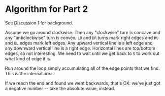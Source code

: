 Algorithm for Part 2
====================

See [Discussion 1](discussion.md) for background.

Assume we go around clockwise. Then any "clockwise" turn is concave
and any "anticlockwise" turn is convex. `LD` and `DR` turns mark right
edges and `RU` and `UL` edges mark left edges. Any upward vertical
line is a left edge and any downward vertical line is a right edge.
Horizontal lines are top/bottom edges, so not interesting. We need to
wait until we get back to `S` to work out what kind of edge it is.

Run around the loop simply accumulating all of the edge points that we
find. This is the internal area.

If we reach the end and found we went backwards, that's OK: we've just
got a negative number -- take the absolute value, instead.

